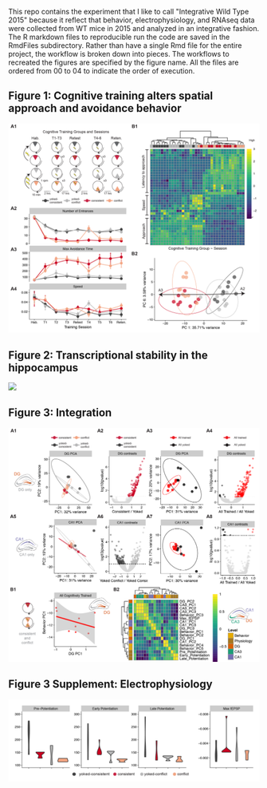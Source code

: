 This repo contains the experiment that I like to call "Integrative Wild Type 2015" because it reflect that behavior, electrophysiology, and RNAseq data were collected from WT mice in 2015 and analyzed in an integrative fashion. The R markdown files to reproducible run the code are saved in the  RmdFiles subdirectory. Rather than have a single Rmd file for the entire project, the workflow is broken down into pieces. The workflows to recreated the figures are specified by the figure name. All the files are ordered from 00 to 04 to indicate the order of execution.

## Figure 1: Cognitive training alters spatial approach and avoidance behavior

<img src="./figures/figures-01.png" />


## Figure 2: Transcriptional stability in the hippocampus

<img src="./figures/figures-02-01.png" />

## Figure 3: Integration
<img src="./figures/figures-03.png" />

## Figure 3 Supplement: Electrophysiology

<img src="./figures/figures-04.png" />

